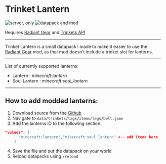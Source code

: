 # Trinket Lantern

![server, only](https://img.shields.io/badge/environment-server%20only-e61a1a)
![datapack and mod](https://img.shields.io/badge/project%20type-datapack-39951d)

Requires [Radiant Gear](https://modrinth.com/mod/radiant-gear) and [Trinkets API](https://modrinth.com/mod/trinkets)

---

Trinket Lantern is a small datapack I made to make it easier to use the [Radiant Gear](https://modrinth.com/mod/radiant-gear) mod, as that mod doesn't include a trinket slot for lanterns.

---

List of currently supported lanterns:

- Lantern : _minecraft:lantern_
- Soul Lantern : _minecraft:soul_lantern_

---

## How to add modded lanterns:

1. Download source from the [Github](https://github.com/Nelertile/trinket-lantern)
2. Navigate to `data/trinkets/tags/items/legs/belt.json`
3. Add the lanterns ID to the following section:

```json
"values": [
      "minecraft:lantern","minecraft:soul_lantern" <-- add items here
    ]
```

4. Save the file and put the datapack on your world
5. Reload datapacks using `/reload`
